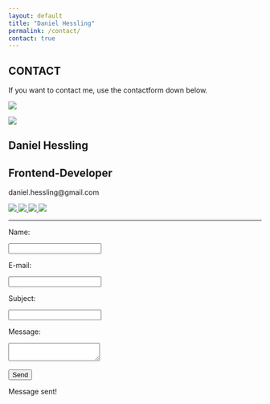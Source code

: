 ```yaml
---
layout: default
title: "Daniel Hessling"
permalink: /contact/
contact: true
---
```



<section>
<div class="big-spacer"></div>
<h2><span>CONTACT</span></h2>
<div class="mini-spacer"></div>
<p id="contact-info">If you want to contact me, use the contactform down below.</p>
<div class="spacer contact-d-none"></div>

<a href="{{site.url}}"><img class="mob-logo" src="../assets/images/dh.png"></a>
<div class="card-div">
<div class='card'>
<div class="card-content">
<div class="card-left">
<img src="../assets/images/jag.jpg" id="contact-me">
</div>
<div class="card-right">
<h1>Daniel Hessling</h1>
<h2>Frontend-Developer</h2>
<p>daniel.hessling@gmail.com</p>
<a href="https://linkedin.com/in/danielhessling" target="_blank">
<img src="../assets/images/linkedin.png" class="card-icon">
</a>
<a href="https://twitter.com/dannehess" target="_blank">
<img src="../assets/images/twitter.png" class="card-icon">
</a>
<a href="https://www.facebook.com/daniel.hessling.1" target="_blank">
<img src="../assets/images/facebook.png" class="card-icon">
</a>
<a href="https://www.instagram.com/dannehess/" target="_blank">
<img src="../assets/images/instagram.png" class="card-icon">
</a>
<hr class="card-hr">
</div>
</div>
</div>
</div>


<div class="spacer contact-d-none"></div>
<div class="big-spacer"></div>

<div class="contact-center-form">
<form id="kontakt" name="kontakt" method="post" action="https://www.danielhessling.se/jekyllcontactform.php">
<p class="label-p">Name:</p>
<input type="text" name="name" required>
<div class="mini-spacer"></div>
<p class="label-p">E-mail:</p>
<input type="text" name="email" required>
<div class="mini-spacer"></div>
<p class="label-p">Subject:</p>
<input type="text" name="subject" required>
<div class="mini-spacer"></div>
<p class="label-p">Message:</p>
<textarea name="message" required></textarea><br><br>
<input name="submit" type="submit" value="Send" id="submit_button">
</form>
<span id="success">Message sent!</span>
</div>

<div class="big-spacer"></div>
</section>